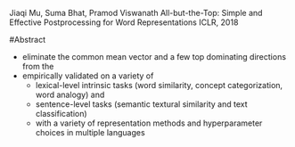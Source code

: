 Jiaqi Mu, Suma Bhat, Pramod Viswanath
All-but-the-Top: Simple and Effective Postprocessing for Word Representations
ICLR, 2018

#Abstract

* eliminate the common mean vector and a few top dominating directions from the
* empirically validated on a variety of 
  * lexical-level intrinsic tasks (word similarity, concept categorization,
    word analogy) and 
  * sentence-level tasks (semantic textural similarity and text classification)
  * with a variety of representation methods and hyperparameter choices in
    multiple languages
